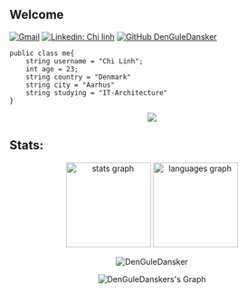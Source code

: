## Welcome

[![Gmail](https://img.shields.io/badge/-Gmail-c14438?style=flat&logo=Gmail&logoColor=white)](mailto:chilinhm@gmail.com)
[![Linkedin: Chi linh](https://img.shields.io/badge/-chilinh-blue?style=flat-square&logo=Linkedin&logoColor=white&link=https://www.linkedin.com/in/chi-linh-mac/)](https://www.linkedin.com/in/chi-linh-mac/)
[![GitHub DenGuleDansker](https://img.shields.io/github/followers/DenGuleDansker?label=follow&style=social)](https://github.com/DenGuleDansker)

```golang
public class me{
    string username = "Chi Linh";
    int age = 23;
    string country = "Denmark"
    string city = "Aarhus"
    string studying = "IT-Architecture"
}

```

<p align="center">
    <a href=["https://skillicons.dev"](https://www.linkedin.com/in/chi-linh-mac/)>
    <img src="https://skillicons.dev/icons?i=cs,html,css,azure,mongodb,postgres,visualstudio,vscode,docker,javascript,node" />
    </a>
</p>

## Stats:
<div align="center">
  <img src="https://github-readme-stats.vercel.app/api?username=denguledansker&hide_title=false&hide_rank=false&show_icons=true&include_all_commits=true&count_private=true&disable_animations=false&theme=gotham&locale=en&hide_border=false&order=1" height="150" alt="stats graph"  />
  <img src="https://github-readme-stats.vercel.app/api/top-langs?username=denguledansker&locale=en&hide_title=false&layout=compact&card_width=320&langs_count=5&theme=gotham&hide_border=false&order=2" height="150" alt="languages graph"  />
<p align="center"><img align="center" src="https://github-profile-summary-cards.vercel.app/api/cards/profile-details?username=DenGuleDansker&theme=gotham" alt="DenGuleDansker" /></p>
    
![DenGuleDanskers's Graph](https://github-readme-activity-graph.vercel.app/graph?username=DenGuleDansker&custom_title=DenGuleDanskers's%20GitHub%20Activity%20Graph&bg_color=0C1014&color=2AA889&line=2AA889&point=2AA889&area_color=FFFFFF&title_color=FFFFFF&area=true)
<br>
</div>



